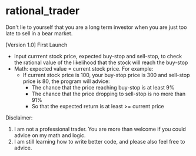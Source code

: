 # rational_trader
Don't lie to yourself that you are a long term investor when you are just too late to sell in a bear market. 

[Version 1.0] First Launch
- input currrent stock price, expected buy-stop and sell-stop, to check the rational value of the likelihood that the stock will reach the buy-stop
- Math: expected value = current stock price. For example: 
  - If current stock price is 100, your buy-stop price is 300 and sell-stop price is 80, the program will advice:
    - The chance that the price reaching buy-stop is at least 9%
    - The chance that the price dropping to sell-stop is no more than 91%
    - So that the expected return is at least >= current price
   

Disclaimer:
1. I am not a professional trader. You are more than welcome if you could advice on my math and logic. 
2. I am still learning how to write better code, and please also feel free to advice. 
